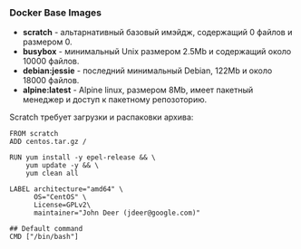 ### Docker Base Images
- ****scratch**** - альтарнативный базовый имэйдж, содержащий 0 файлов и размером 0.
- ****busybox**** - минимальный Unix размером 2.5Mb и содержащий около 10000 файлов.
- ****debian:jessie**** - последний минимальный Debian, 122Mb и около 18000 файлов.
- ****alpine:latest**** - Alpine linux, размером 8Mb, имеет пакетный менеджер и доступ к пакетному репозоторию.

Scratch требует загрузки и распаковки архива:
```
FROM scratch
ADD centos.tar.gz /

RUN yum install -y epel-release && \
    yum update -y && \
    yum clean all
    
LABEL architecture="amd64" \
      OS="CentOS" \
      License=GPLv2\
      maintainer="John Deer (jdeer@google.com)"

## Default command
CMD ["/bin/bash"]
```
